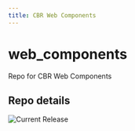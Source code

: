 ```yaml
---
title: CBR Web Components
---
```


# web_components
Repo for CBR Web Components


## Repo details

![Current Release](https://img.shields.io/badge/release-v0.12.7-blue)

